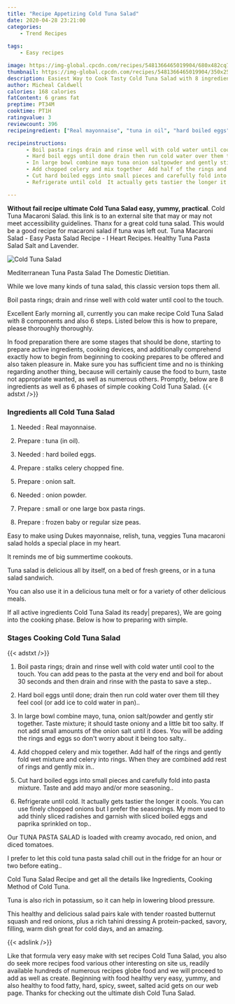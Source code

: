 ```yaml
---
title: "Recipe Appetizing Cold Tuna Salad"
date: 2020-04-28 23:21:00
categories:
    - Trend Recipes
    
tags:
    - Easy recipes

image: https://img-global.cpcdn.com/recipes/5481366465019904/680x482cq70/cold-tuna-salad-recipe-main-photo.jpg
thumbnail: https://img-global.cpcdn.com/recipes/5481366465019904/350x250cq70/cold-tuna-salad-recipe-main-photo.jpg
description: Easiest Way to Cook Tasty Cold Tuna Salad with 8 ingredients and 6 stages of easy cooking.
author: Micheal Caldwell
calories: 168 calories
fatContent: 6 grams fat
preptime: PT34M
cooktime: PT1H
ratingvalue: 3
reviewcount: 396
recipeingredient: ["Real mayonnaise", "tuna in oil", "hard boiled eggs", "stalks celery chopped fine", "onion salt", "onion powder", "small or one large box pasta rings", "frozen baby or regular size peas"]

recipeinstructions: 
      - Boil pasta rings drain and rinse well with cold water until cool to the touch  You can add peas to the pasta at the very end and boil for about 30 seconds and then drain and rinse with the pasta to save a step 
      - Hard boil eggs until done drain then run cold water over them till they feel cool or add ice to cold water in pan 
      - In large bowl combine mayo tuna onion saltpowder and gently stir together  Taste mixture it should taste oniony and a little bit too salty  If not add small amounts of the onion salt until it does  You will be adding the rings and eggs so dont worry about it being too salty 
      - Add chopped celery and mix together  Add half of the rings and gently fold wet mixture and celery into rings  When they are combined add rest of rings and gently mix in 
      - Cut hard boiled eggs into small pieces and carefully fold into pasta mixture  Taste and add mayo andor more seasoning 
      - Refrigerate until cold  It actually gets tastier the longer it cools  You can use finely chopped onions but I prefer the seasonings  My mom used to add thinly sliced radishes and garnish with sliced boiled eggs and paprika sprinkled on top

---
```




**Without fail recipe ultimate Cold Tuna Salad easy, yummy, practical**. Cold Tuna Macaroni Salad. this link is to an external site that may or may not meet accessibility guidelines. Thanx for a great cold tuna salad. This would be a good recipe for macaroni salad if tuna was left out. Tuna Macaroni Salad - Easy Pasta Salad Recipe - I Heart Recipes. Healthy Tuna Pasta Salad Salt and Lavender.


![Cold Tuna Salad](https://img-global.cpcdn.com/recipes/5481366465019904/680x482cq70/cold-tuna-salad-recipe-main-photo.jpg "Cold Tuna Salad")



Mediterranean Tuna Pasta Salad The Domestic Dietitian.

While we love many kinds of tuna salad, this classic version tops them all.

Boil pasta rings; drain and rinse well with cold water until cool to the touch.


Excellent Early morning all, currently you can make recipe Cold Tuna Salad with 8 components and also 6 steps. Listed below this is how to prepare, please thoroughly thoroughly.

In food preparation there are some stages that should be done, starting to prepare active ingredients, cooking devices, and additionally comprehend exactly how to begin from beginning to cooking prepares to be offered and also taken pleasure in. Make sure you has sufficient time and no is thinking regarding another thing, because will certainly cause the food to burn, taste not appropriate wanted, as well as numerous others. Promptly, below are 8 ingredients as well as 6 phases of simple cooking Cold Tuna Salad.
{{< adstxt />}}

### Ingredients all Cold Tuna Salad


1. Needed  : Real mayonnaise.

1. Prepare  : tuna (in oil).

1. Needed  : hard boiled eggs.

1. Prepare  : stalks celery chopped fine.

1. Prepare  : onion salt.

1. Needed  : onion powder.

1. Prepare  : small or one large box pasta rings.

1. Prepare  : frozen baby or regular size peas.


Easy to make using Dukes mayonnaise, relish, tuna, veggies Tuna macaroni salad holds a special place in my heart.

It reminds me of big summertime cookouts.

Tuna salad is delicious all by itself, on a bed of fresh greens, or in a tuna salad sandwich.

You can also use it in a delicious tuna melt or for a variety of other delicious meals.


If all active ingredients Cold Tuna Salad its ready| prepares}, We are going into the cooking phase. Below is how to preparing with simple.

### Stages Cooking Cold Tuna Salad

{{< adstxt />}}


1. Boil pasta rings; drain and rinse well with cold water until cool to the touch.  You can add peas to the pasta at the very end and boil for about 30 seconds and then drain and rinse with the pasta to save a step..



1. Hard boil eggs until done; drain then run cold water over them till they feel cool (or add ice to cold water in pan)..



1. In large bowl combine mayo, tuna, onion salt/powder and gently stir together.  Taste mixture; it should taste oniony and a little bit too salty.  If not add small amounts of the onion salt until it does.  You will be adding the rings and eggs so don&#39;t worry about it being too salty..



1. Add chopped celery and mix together.  Add half of the rings and gently fold wet mixture and celery into rings.  When they are combined add rest of rings and gently mix in..



1. Cut hard boiled eggs into small pieces and carefully fold into pasta mixture.  Taste and add mayo and/or more seasoning..



1. Refrigerate until cold.  It actually gets tastier the longer it cools.  You can use finely chopped onions but I prefer the seasonings.  My mom used to add thinly sliced radishes and garnish with sliced boiled eggs and paprika sprinkled on top..




Our TUNA PASTA SALAD is loaded with creamy avocado, red onion, and diced tomatoes.

I prefer to let this cold tuna pasta salad chill out in the fridge for an hour or two before eating..

Cold Tuna Salad Recipe and get all the details like Ingredients, Cooking Method of Cold Tuna.

Tuna is also rich in potassium, so it can help in lowering blood pressure.

This healthy and delicious salad pairs kale with tender roasted butternut squash and red onions, plus a rich tahini dressing A protein-packed, savory, filling, warm dish great for cold days, and an amazing.


{{< adslink />}}

Like that formula very easy make with set recipes Cold Tuna Salad, you also do seek more recipes food various other interesting on site us, readily available hundreds of numerous recipes globe food and we will proceed to add as well as create. Beginning with food healthy very easy, yummy, and also healthy to food fatty, hard, spicy, sweet, salted acid gets on our web page. Thanks for checking out the ultimate dish Cold Tuna Salad.
